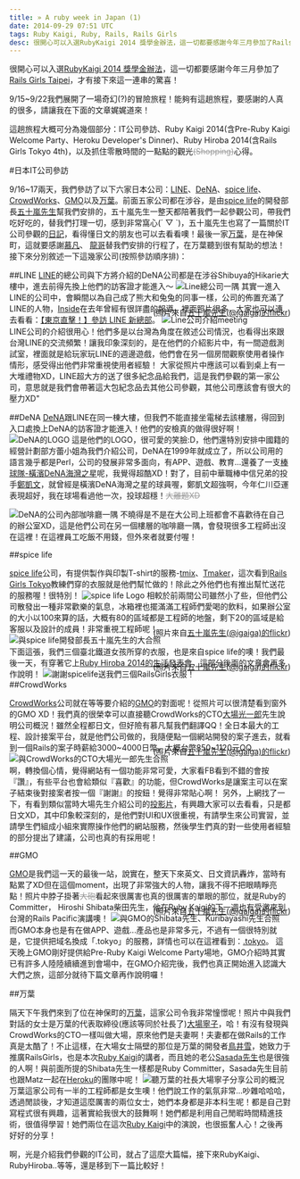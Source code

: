 ```yaml
---
title: » A ruby week in Japan (1)
date: 2014-09-29 07:51 UTC
tags: Ruby Kaigi, Ruby, Rails, Rails Girls
desc: 很開心可以入選RubyKaigi 2014 獎學金辦法，這一切都要感謝今年三月參加了Rails Girls Taipei，才有接下來這一連串的驚喜！我是OtiAnn，這篇文章要分享2014年前往日本參加RubyKaigi那一週，參觀日本IT公司的心得！
---
```


很開心可以入選[RubyKaigi 2014 獎學金辦法]，這一切都要感謝今年三月參加了[Rails Girls Taipei]，才有接下來這一連串的驚喜！

9/15~9/22我們展開了一場奇幻(?)的冒險旅程！能夠有這趟旅程，要感謝的人真的很多，請讓我在下面的文章娓娓道來！

這趟旅程大概可分為幾個部分：IT公司參訪、Ruby Kaigi 2014(含Pre-Ruby Kaigi Welcome Party、Heroku Developer's Dinner)、Ruby Hiroba 2014(含Rails Girls Tokyo 4th)，以及抓住零散時間的一點點的觀光<span style="text-decoration: line-through; color: #999;">(Shopping)</span>心得。

#日本IT公司參訪

9/16~17兩天，我們參訪了以下六家日本公司：[LINE]、[DeNA]、[spice life]、[CrowdWorks]、[GMO]以及[万葉]。前面五家公司都在涉谷，是由[spice life]的開發部長[五十嵐先生]幫我們安排的，五十嵐先生一整天都陪著我們一起參觀公司，帶我們吃好吃的，替我們打理一切，感到非常窩心(´ ▽ `)，五十嵐先生也寫了一篇關於IT公司參觀的[日記]，看得懂日文的朋友也可以去看看噢！最後一家[万葉]，是在神保町，這就要感謝[慕凡]、
[龍哥]替我們安排的行程了，在万葉聽到很有幫助的想法！接下來分別敘述一下這幾家公司(按照參訪順序排)：

##LINE
[LINE]的總公司與下方將介紹的DeNA公司都是在涉谷Shibuya的Hikarie大樓中，進去前得先換上他們的訪客證才能進入～
<img src="/images/Japan/line.jpg" alt="Line總公司一隅">
其實一進入LINE的公司中，會瞬間以為自己成了熊大和兔兔的同事一樣，公司的佈置充滿了LINE的人物，[Inside]在去年曾經有很詳盡的報導，裡面照片很多，大家也可以連去看看：[【東京直擊！】參訪 LINE 新總部]。
<img src="/images/Japan/line2.jpg" alt="Line公司介紹meeting">
<span style="font-size:14px;display:block;max-width:680px;text-align: right;;margin-top:-33px;">(照片來自[五十嵐先生(@igaiga)的flickr])</span>

LINE公司的介紹很用心！他們多是以台灣為角度在敘述公司情況，也看得出來跟台灣LINE的交流頻繁！讓我印象深刻的，是在他們的介紹影片中，有一間遊戲測試室，裡面就是給玩家玩LINE的週邊遊戲，他們會在另一個房間觀察使用者操作情形，感受得出他們非常重視使用者經驗！
大家從照片中應該可以看到桌上有一大堆禮物XD，LINE超大方的送了很多紀念品給我們，這是我們參觀的第一家公司，意思就是我們會帶著這大包紀念品去其他公司參觀，其他公司應該會有很大的壓力XD"

##DeNA
[DeNA]跟LINE在同一棟大樓，但我們不能直接坐電梯去該樓層，得回到入口處換上DeNA的訪客證才能進入！他們的安檢真的做得很好啊！
<img src="/images/Japan/dena1.jpg" alt="DeNA的LOGO">
這是他們的LOGO，很可愛的笑臉:D，他們還特別安排中國籍的經營計劃部方蕾小姐為我們介紹公司，DeNA在1999年就成立了，所以公司用的語言幾乎都是Perl，公司的發展非常多面向，有APP、遊戲、教育...還養了一支[棒球隊-橫濱DeNA海灣之星]呢，我覺得超酷XD！對了，目前中華職棒中信兄弟的投手[鄭凱文]，就曾經是橫濱DeNA海灣之星的球員喔，鄭凱文超強啊，今年仁川亞運表現超好，我在球場看過他一次，投球超穩！<span style="text-decoration: line-through; color: #999;">大離題XD</span>

<img src="/images/Japan/dena2.jpg" alt="DeNA的公司內部咖啡廳一隅">
不曉得是不是在大公司上班都會不喜歡待在自己的辦公室XD，這是他們公司在另一個樓層的咖啡廳一隅，會發現很多工程師出沒在這裡！在這裡員工吃飯不用錢，但外來者就要付喔！

##spice life

[spice life]公司，有提供製作與印製T-shirt的服務-[tmix]、[Tmaker]，這次看到[Rails Girls Tokyo]教練們穿的衣服就是他們幫忙做的！除此之外他們也有推出幫忙送花的服務喔！很特別！
<img src="/images/Japan/spicelife.jpg" alt="spice life Logo">
相較於前兩間公司雖然小了些，但他們公司散發出一種非常歡樂的氣息，冰箱裡也擺滿滿工程師們愛喝的飲料，如果辦公室的大小以100來算的話，大概有80的區域都是工程師的地盤，剩下20的區域是給客服以及設計的成員！非常重視工程師呢！
<img src="/images/Japan/spicelife2.jpg" alt="與spice life開發部長五十嵐先生的大合照">
<span style="font-size:14px;display:block;max-width:680px;text-align: right;;margin-top:-33px;">(照片來自[五十嵐先生(@igaiga)的flickr])</span>

下面這張，我們三個臺北鐵道女孩所穿的衣服，也是來自spice life的噢！我們最後一天，有穿著它上[Ruby Hiroba 2014的生活發表會]，這部分後面的文章會再多作說明！
<img src="/images/Japan/spicelife3.jpg" alt="謝謝spicelife送我們三個RailsGirls衣服！">
<span style="font-size:14px;display:block;max-width:680px;text-align: right;;margin-top:-33px;">(照片來自[五十嵐先生(@igaiga)的flickr])</span>


##CrowdWorks

[CrowdWorks]公司就在等等要介紹的[GMO]的對面呢！從照片可以很清楚看到窗外的GMO XD！我們真的很榮幸可以直接聽CrowdWorks的CTO[大場光一郎]先生說明公司概況！雖然全程都日文，但好險有慕凡幫我們翻譯QQ！全日本最大的工程、設計接案平台，就是他們公司做的，我隨便點一個網站開發的案子進去，就看到一個Rails的案子時薪給3000~4000日幣，大概台幣850~1120元QQ...
<img src="/images/Japan/crowdworks.jpg" alt="與CrowdWorks的CTO大場光一郎先生合照">
<span style="font-size:14px;display:block;max-width:680px;text-align: right;;margin-top:-33px;">(照片來自[五十嵐先生(@igaiga)的flickr])</span>

啊，轉換個心情，覺得網站有一個功能非常可愛，大家看FB看到不錯的會按『讚』，有些平台也會給類似『喜歡』的功能，但CrowdWorks是讓案主可以在案子結束後對接案者按一個『謝謝』的按鈕！覺得非常貼心啊！
另外，上網找了一下，有看到類似當時大場先生介紹公司的[投影片]，有興趣大家可以去看看，只是都日文XD，其中印象較深刻的，是他們對UI和UX很重視，有請學生來公司實習，並請學生們組成小組來實際操作他們的網站服務，然後學生們真的對一些使用者經驗的部分提出了建議，公司也真的有採用呢！

##GMO

[GMO]是我們這一天的最後一站，說實在，整天下來英文、日文資訊轟炸，當時有點累了XD但在這個moment，出現了非常強大的人物，讓我不得不把眼睛睜亮點！照片中脖子掛著<span style="text-decoration: line-through; color: #999;">大砲</span>看起來很厲害也真的很厲害的單眼的那位，就是Ruby的Committer， Hiroshi Shibata柴田先生，他在Ruby Kaigi的下一週也有受邀來到台灣的Rails Pacific演講噢！
<img src="/images/Japan/gmo.jpg" alt="與GMO的Shibata先生、Kuribayashi先生合照">
<span style="font-size:14px;display:block;max-width:680px;text-align: right;;margin-top:-33px;">(照片來自[五十嵐先生(@igaiga)的flickr])</span>

而GMO本身也是有在做APP、遊戲...產品也是非常多元，不過有一個很特別就是，它提供把域名換成「.tokyo」的服務，詳情也可以在這裡看到：[.tokyo]。
這天晚上GMO剛好提供給Pre-Ruby Kaigi Welcome Party場地，GMO介紹時其實已有許多人陸陸續續進到會場中，在GMO介紹完後，我們也真正開始進入認識大大們之旅，這部分就待下篇文章再作說明囉！



##万葉

隔天下午我們來到了位在神保町的[万葉]，這家公司令我非常憧憬呢！照片中與我們對話的女士是万葉的代表取締役(應該等同於社長了)[大場寧子]，哈！有沒有發現與CrowdWorks的CTO一樣叫做大場，原來他們是夫妻啊！夫妻都在做Rails的工作真是太酷了！不止這樣，在大場女士隔壁的那位是万葉的開發者[鳥井雪]，她致力于推廣RailsGirls，也是本次[Ruby Kaigi]的講者，而且她的老公[Sasada先生]也是很強的人啊！與前面所提的Shibata先生一樣都是Ruby Committer，Sasada先生目前也跟Matz一起在[Heroku]的團隊中呢！
<img src="/images/Japan/everyleaf.jpg" alt="聽万葉的社長大場寧子分享公司的概況">
万葉這家公司有一半的工程師都是女生噢！他們說工作的氣氛非常...吵雜哈哈哈，透過閒談後，才知道這麼厲害的兩位女士，她們本身都是非本科生呢！都是自己對寫程式很有興趣，這著實給我很大的鼓舞啊！她們都是利用自己閒暇時間精進技術，很值得學習！她們兩位在這次[Ruby Kaigi]中的演說，也很振奮人心！之後再好好的分享！

啊，光是介紹我們參觀的IT公司，就占了這麼大篇幅，接下來RubyKaigi、RubyHiroba..等等，還是移到下一篇比較好！

[RubyKaigi 2014 獎學金辦法]: http://railsgirls.tw/2014/07/28/rubykaigi-scholarship/
[Rails Girls Taipei]: http://railsgirls.tw/2014/04/09/rg-taipei3rd-record/
[LINE]: http://line.me/ja/
[DeNA]: http://dena.com/
[spice life]: http://spicelife.jp/
[CrowdWorks]: http://crowdworks.jp/
[GMO]: http://pepabo.com/
[万葉]: http://everyleaf.com/
[日記]: http://igarashikuniaki.net/diary/20140916.html "五十嵐先生描述與台灣朋友一同參觀IT公司的日記"
[【東京直擊！】參訪 LINE 新總部]: http://www.inside.com.tw/2013/03/15/visit-line-hq-at-shibuya-tokyo
[五十嵐先生(@igaiga)的flickr]: https://www.flickr.com/photos/igaiga/sets/72157647698530402/
[五十嵐先生]: https://twitter.com/igaiga555/
[慕凡]: https://twitter.com/ryudoawaru/
[龍哥]: https://twitter.com/eddiekao/
[inside]: http://www.inside.com.tw/
[棒球隊-橫濱DeNA海灣之星]: http://www.baystars.co.jp/ "橫濱DeNA海灣之星"
[鄭凱文]: http://twbsball.dils.tku.edu.tw/wiki/index.php/%E9%84%AD%E5%87%B1%E6%96%87(1988)/
[tmix]: http://tmix.jp/
[Tmaker]: http://tmaker.jp/
[Rails Girls Tokyo]: http://railsgirls.com/tokyo/
[大場光一郎]: https://twitter.com/koichiroo/
[投影片]: https://speakerdeck.com/koichiro/between-front-end-and-server-side-in-service-development/
[Ruby Hiroba 2014的生活發表會]: http://rubyhiroba.org/2014/presentation.html/
[.tokyo]: http://hello.tokyo/en/
[大場寧子]: https://twitter.com/nay3/
[鳥井雪]: https://twitter.com/yotii23/
[Sasada先生]: https://twitter.com/koichisasada/
[Heroku]: https://www.heroku.com/
[Ruby Kaigi]: http://rubykaigi.org/2014/